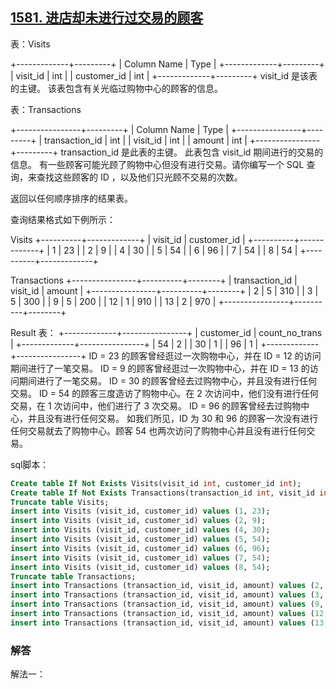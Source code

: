 ## [1581. 进店却未进行过交易的顾客](https://leetcode-cn.com/problems/customer-who-visited-but-did-not-make-any-transactions/)

表：Visits

+-------------+---------+
| Column Name | Type    |
+-------------+---------+
| visit_id    | int     |
| customer_id | int     |
+-------------+---------+
visit_id 是该表的主键。
该表包含有关光临过购物中心的顾客的信息。


表：Transactions

+----------------+---------+
| Column Name    | Type    |
+----------------+---------+
| transaction_id | int     |
| visit_id       | int     |
| amount         | int     |
+----------------+---------+
transaction_id 是此表的主键。
此表包含 visit_id 期间进行的交易的信息。
有一些顾客可能光顾了购物中心但没有进行交易。请你编写一个 SQL 查询，来查找这些顾客的 ID ，以及他们只光顾不交易的次数。

返回以任何顺序排序的结果表。

查询结果格式如下例所示：

Visits
+----------+-------------+
| visit_id | customer_id |
+----------+-------------+
| 1        | 23          |
| 2        | 9           |
| 4        | 30          |
| 5        | 54          |
| 6        | 96          |
| 7        | 54          |
| 8        | 54          |
+----------+-------------+

Transactions
+----------------+----------+--------+
| transaction_id | visit_id | amount |
+----------------+----------+--------+
| 2              | 5        | 310    |
| 3              | 5        | 300    |
| 9              | 5        | 200    |
| 12             | 1        | 910    |
| 13             | 2        | 970    |
+----------------+----------+--------+

Result 表：
+-------------+----------------+
| customer_id | count_no_trans |
+-------------+----------------+
| 54          | 2              |
| 30          | 1              |
| 96          | 1              |
+-------------+----------------+
ID = 23 的顾客曾经逛过一次购物中心，并在 ID = 12 的访问期间进行了一笔交易。
ID = 9 的顾客曾经逛过一次购物中心，并在 ID = 13 的访问期间进行了一笔交易。
ID = 30 的顾客曾经去过购物中心，并且没有进行任何交易。
ID = 54 的顾客三度造访了购物中心。在 2 次访问中，他们没有进行任何交易，在 1 次访问中，他们进行了 3 次交易。
ID = 96 的顾客曾经去过购物中心，并且没有进行任何交易。
如我们所见，ID 为 30 和 96 的顾客一次没有进行任何交易就去了购物中心。顾客 54 也两次访问了购物中心并且没有进行任何交易。

sql脚本：

```sql
Create table If Not Exists Visits(visit_id int, customer_id int);
Create table If Not Exists Transactions(transaction_id int, visit_id int, amount int);
Truncate table Visits;
insert into Visits (visit_id, customer_id) values (1, 23);
insert into Visits (visit_id, customer_id) values (2, 9);
insert into Visits (visit_id, customer_id) values (4, 30);
insert into Visits (visit_id, customer_id) values (5, 54);
insert into Visits (visit_id, customer_id) values (6, 96);
insert into Visits (visit_id, customer_id) values (7, 54);
insert into Visits (visit_id, customer_id) values (8, 54);
Truncate table Transactions;
insert into Transactions (transaction_id, visit_id, amount) values (2, 5, 310);
insert into Transactions (transaction_id, visit_id, amount) values (3, 5, 300);
insert into Transactions (transaction_id, visit_id, amount) values (9, 5, 200);
insert into Transactions (transaction_id, visit_id, amount) values (12, 1, 910);
insert into Transactions (transaction_id, visit_id, amount) values (13, 2, 970);
```

### 解答

解法一：

```sql

```

